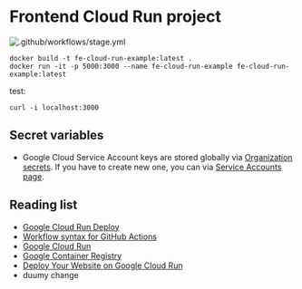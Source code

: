 # Frontend Cloud Run project

![.github/workflows/stage.yml](https://github.com/trisbee/fe-cloud-run-example/workflows/.github/workflows/stage.yml/badge.svg?branch=stage)

```
docker build -t fe-cloud-run-example:latest .
docker run -it -p 5000:3000 --name fe-cloud-run-example fe-cloud-run-example:latest
```

test:

```
curl -i localhost:3000
```


## Secret variables

- Google Cloud Service Account keys are stored globally via [Organization secrets](https://github.com/organizations/trisbee/settings/secrets). If you have to create new one, you can via [Service Accounts page](https://cloud.google.com/iam/docs/creating-managing-service-account-keys#iam-service-account-keys-create-console).

## Reading list

- [Google Cloud Run Deploy](https://cloud.google.com/sdk/gcloud/reference/run/deploy)
- [Workflow syntax for GitHub Actions](https://docs.github.com/en/actions/reference/workflow-syntax-for-github-actions)
- [Google Cloud Run](https://cloud.google.com/run)
- [Google Container Registry](https://cloud.google.com/container-registry/docs)
- [Deploy Your Website on Google Cloud Run](https://codelabs.developers.google.com/codelabs/cloud-run-deploy/index.html)
- duumy change